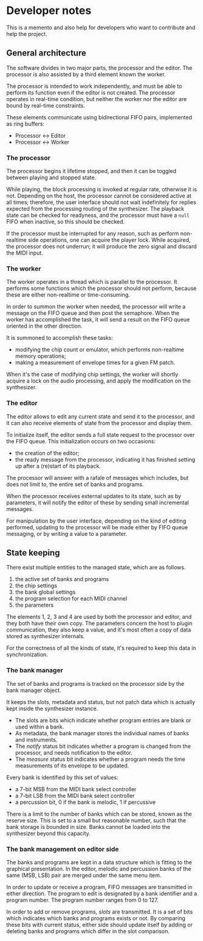 # Developer notes

This is a memento and also help for developers who want to contribute and help the project.

## General architecture

The software divides in two major parts, the processor and the editor.
The processor is also assisted by a third element known the worker.

The processor is intended to work independently, and must be able to perform its function even if the editor is not created.
The processor operates in real-time condition, but neither the worker nor the editor are bound by real-time constraints.

These elements communicate using bidirectional FIFO pairs, implemented as ring buffers:
- Processor ↔ Editor
- Processor ↔ Worker

### The processor

The processor begins it lifetime stopped, and then it can be toggled between playing and stopped state.

While playing, the block processing is invoked at regular rate, otherwise it is not.
Depending on the host, the processor cannot be considered active at all times; therefore, the user interface should not wait indefinitely for replies expected from the processing routing of the synthesizer. The playback state can be checked for readyness, and the processor must have a `null` FIFO when inactive, so this should be checked.

If the processor must be interrupted for any reason, such as perform non-realtime side operations, one can acquire the player lock. While acquired, the processor does not underrun; it will produce the zero signal and discard the MIDI input.

### The worker

The worker operates in a thread which is parallel to the processor. It performs some functions which the processor should not perform, because these are either non-realtime or time-consuming.

In order to summon the worker when needed, the processor will write a message on the FIFO queue and then post the semaphore.
When the worker has accomplished the task, it will send a result on the FIFO queue oriented in the other direction.

It is summoned to accomplish these tasks:
- modifying the chip count or emulator, which performs non-realtime memory operations;
- making a measurement of envelope times for a given FM patch.

When it's the case of modifying chip settings, the worker will shortly acquire a lock on the audio processing, and apply the modification on the synthesizer.

### The editor

The editor allows to edit any current state and send it to the processor, and it can also receive elements of state from the processor and display them.

To initialize itself, the editor sends a full state request to the processor over the FIFO queue.
This initialization occurs on two occasions:
- the creation of the editor;
- the ready message from the processor, indicating it has finished setting up after a (re)start of its playback.

The processor will answer with a rafale of messages which includes, but does not limit to, the entire set of banks and programs.

When the processor receives external updates to its state, such as by parameters, it will notify the editor of these by sending small incremental messages.

For manipulation by the user interface, depending on the kind of editing performed, updating to the processor will be made either by FIFO queue messaging, or by writing a value to a parameter.

## State keeping

There exist multiple entities to the managed state, which are as follows.
1. the active set of banks and programs
2. the chip settings
3. the bank global settings
4. the program selection for each MIDI channel
5. the parameters

The elements 1, 2, 3 and 4 are used by both the processor and editor, and they both have their own copy.
The parameters concern the host to plugin communication, they also keep a value, and it's most often a copy of data stored as synthesizer internals.

For the correctness of all the kinds of state, it's required to keep this data in synchronization.

### The bank manager

The set of banks and programs is tracked on the processor side by the bank manager object.

It keeps the slots, metadata and status, but not patch data which is actually kept inside the synthesizer instance.

- The slots are bits which indicate whether program entries are blank or used within a bank.
- As metadata, the bank manager stores the individual names of banks and instruments.
- The *notify* status bit indicates whether a program is changed from the processor, and needs notification to the editor.
- The *measure* status bit indicates whether a program needs the time measurements of its envelope to be updated.

Every bank is identified by this set of values:
- a 7-bit MSB from the MIDI bank select controller
- a 7-bit LSB from the MIDI bank select controller
- a percussion bit, 0 if the bank is melodic, 1 if percussive

There is a limit to the number of banks which can be stored, known as the reserve size.
This is set to a small but reasonable number, such that the bank storage is bounded in size. Banks cannot be loaded into the synthesizer beyond this capacity.

### The bank management on editor side

The banks and programs are kept in a data structure which is fitting to the graphical presentation.
In the editor, melodic and percussion banks of the same (MSB, LSB) pair are merged under the same menu item.

In order to update or receive a program, FIFO messages are transmitted in either direction.
The program to edit is designated by a bank identifier and a program number. The program number ranges from 0 to 127.

In order to add or remove programs, *slots* are transmitted.
It is a set of bits which indicates which banks and programs exists or not.
By comparing these bits with current status, either side should update itself by adding or deleting banks and programs which differ in the slot comparison.
